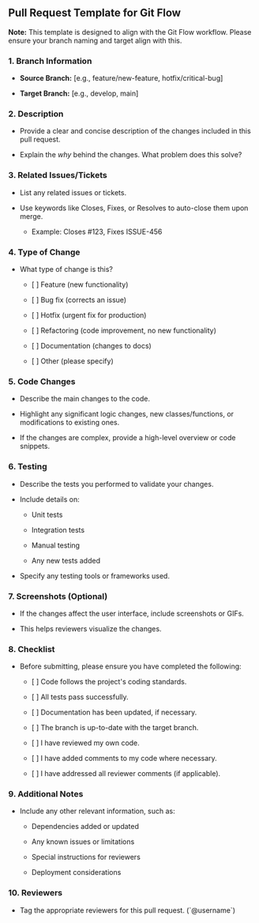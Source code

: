 ## Pull Request Template for Git Flow

**Note:** This template is designed to align with the Git Flow workflow. Please ensure your branch naming and target align with this.

### 1\. Branch Information

- **Source Branch:** \[e.g., feature/new-feature, hotfix/critical-bug\]

- **Target Branch:** \[e.g., develop, main\]

### 2\. Description

- Provide a clear and concise description of the changes included in this pull request.

- Explain the _why_ behind the changes. What problem does this solve?

### 3\. Related Issues/Tickets

- List any related issues or tickets.

- Use keywords like Closes, Fixes, or Resolves to auto-close them upon merge.

  - Example: Closes #123, Fixes ISSUE-456

### 4\. Type of Change

- What type of change is this?

  - \[ \] Feature (new functionality)

  - \[ \] Bug fix (corrects an issue)

  - \[ \] Hotfix (urgent fix for production)

  - \[ \] Refactoring (code improvement, no new functionality)

  - \[ \] Documentation (changes to docs)

  - \[ \] Other (please specify)

### 5\. Code Changes

- Describe the main changes to the code.

- Highlight any significant logic changes, new classes/functions, or modifications to existing ones.

- If the changes are complex, provide a high-level overview or code snippets.

### 6\. Testing

- Describe the tests you performed to validate your changes.

- Include details on:

  - Unit tests

  - Integration tests

  - Manual testing

  - Any new tests added

- Specify any testing tools or frameworks used.

### 7\. Screenshots (Optional)

- If the changes affect the user interface, include screenshots or GIFs.

- This helps reviewers visualize the changes.

### 8\. Checklist

- Before submitting, please ensure you have completed the following:

  - \[ \] Code follows the project's coding standards.

  - \[ \] All tests pass successfully.

  - \[ \] Documentation has been updated, if necessary.

  - \[ \] The branch is up-to-date with the target branch.

  - \[ \] I have reviewed my own code.

  - \[ \] I have added comments to my code where necessary.

  - \[ \] I have addressed all reviewer comments (if applicable).

### 9\. Additional Notes

- Include any other relevant information, such as:

  - Dependencies added or updated

  - Any known issues or limitations

  - Special instructions for reviewers

  - Deployment considerations

### 10\. Reviewers

- Tag the appropriate reviewers for this pull request. (\`@username\`)
